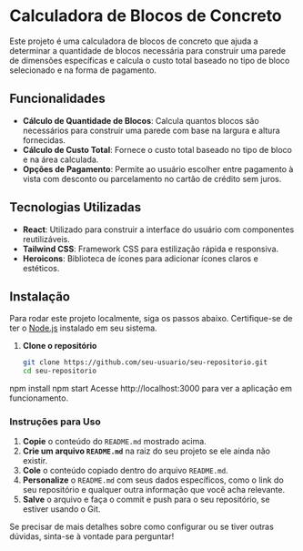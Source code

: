 # Calculadora de Blocos de Concreto

Este projeto é uma calculadora de blocos de concreto que ajuda a determinar a quantidade de blocos necessária para construir uma parede de dimensões específicas e calcula o custo total baseado no tipo de bloco selecionado e na forma de pagamento.

## Funcionalidades

- **Cálculo de Quantidade de Blocos**: Calcula quantos blocos são necessários para construir uma parede com base na largura e altura fornecidas.
- **Cálculo de Custo Total**: Fornece o custo total baseado no tipo de bloco e na área calculada.
- **Opções de Pagamento**: Permite ao usuário escolher entre pagamento à vista com desconto ou parcelamento no cartão de crédito sem juros.

## Tecnologias Utilizadas

- **React**: Utilizado para construir a interface do usuário com componentes reutilizáveis.
- **Tailwind CSS**: Framework CSS para estilização rápida e responsiva.
- **Heroicons**: Biblioteca de ícones para adicionar ícones claros e estéticos.

## Instalação

Para rodar este projeto localmente, siga os passos abaixo. Certifique-se de ter o [Node.js](https://nodejs.org/) instalado em seu sistema.

1. **Clone o repositório**

   ```bash
   git clone https://github.com/seu-usuario/seu-repositorio.git
   cd seu-repositorio
npm install
npm start
Acesse http://localhost:3000 para ver a aplicação em funcionamento.

### Instruções para Uso

1. **Copie** o conteúdo do `README.md` mostrado acima.
2. **Crie um arquivo `README.md`** na raiz do seu projeto se ele ainda não existir.
3. **Cole** o conteúdo copiado dentro do arquivo `README.md`.
4. **Personalize** o `README.md` com seus dados específicos, como o link do seu repositório e qualquer outra informação que você acha relevante.
5. **Salve** o arquivo e faça o commit e push para o seu repositório, se estiver usando o Git.

Se precisar de mais detalhes sobre como configurar ou se tiver outras dúvidas, sinta-se à vontade para perguntar!

 
